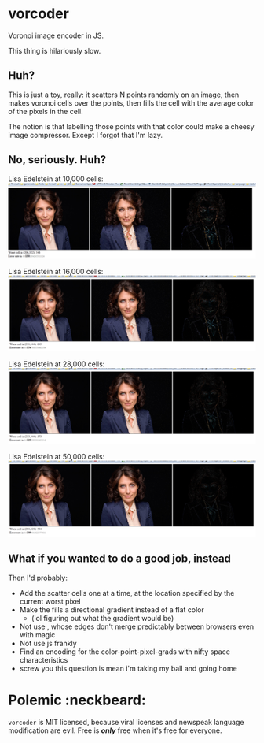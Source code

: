 vorcoder
========

Voronoi image encoder in JS.

This thing is hilariously slow.



Huh?
----

This is just a toy, really: it scatters N points randomly on an image, then makes voronoi cells over the points, then fills the cell with the average color of the pixels in the cell.

The notion is that labelling those points with that color could make a cheesy image compressor.  Except I forgot that I'm lazy.



No, seriously.  Huh?
--------------------

Lisa Edelstein at 10,000 cells:
![](VorCuddy10k.png)

Lisa Edelstein at 16,000 cells:
![](VorCuddy16k.png)

Lisa Edelstein at 28,000 cells:
![](VorCuddy28k.png)

Lisa Edelstein at 50,000 cells:
![](VorCuddy50k.png)



What if you wanted to do a good job, instead
--------------------------------------------

Then I'd probably:

* Add the scatter cells one at a time, at the location specified by the current worst pixel
* Make the fills a directional gradient instead of a flat color 
  * (lol figuring out what the gradient would be)
* Not use <canvas>, whose edges don't merge predictably between browsers even with magic
* Not use js frankly
* Find an encoding for the color-point-pixel-grads with nifty space characteristics
* screw you this question is mean i'm taking my ball and going home



Polemic :neckbeard:
===================

`vorcoder` is MIT licensed, because viral licenses and newspeak language modification are evil.  Free is ***only*** free when it's free for everyone.
